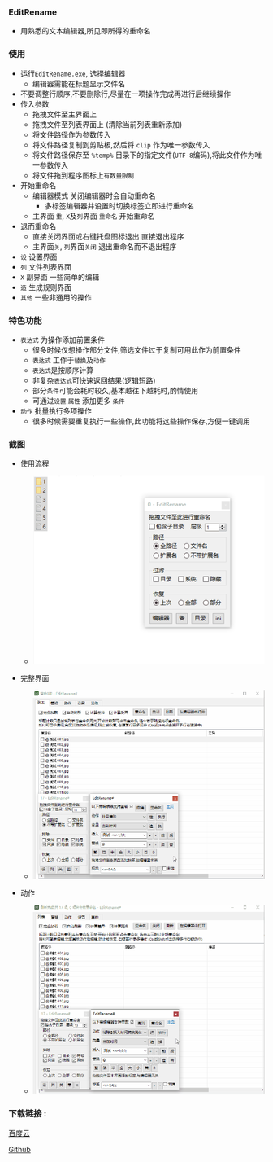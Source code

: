 ### EditRename
-  用熟悉的文本编辑器,所见即所得的重命名

### 使用
- 运行`EditRename.exe`, 选择编辑器
    - 编辑器需能在标题显示文件名
- 不要调整行顺序,不要删除行,尽量在一项操作完成再进行后继续操作
- 传入参数
    - 拖拽文件至主界面上
    - 拖拽文件至列表界面上 (清除当前列表重新添加)
    - 将文件路径作为参数传入
    - 将文件路径复制到剪贴板,然后将 `clip` 作为唯一参数传入
    - 将文件路径保存至 `%temp%` 目录下的指定文件(`UTF-8`编码),将此文件作为唯一参数传入
    - 将文件拖到程序图标上`有数量限制`
- 开始重命名
    - 编辑器模式 关闭编辑器时会自动重命名
        - 多标签编辑器并设置时切换标签立即进行重命名
    - 主界面 `重`, `X`及`列`界面 `重命名` 开始重命名
- 退而重命名
    - 直接关闭界面或右键托盘图标退出 直接退出程序
    - 主界面`关`, `列`界面`关闭` 退出重命名而不退出程序
- `设` 设置界面
- `列` 文件列表界面
- `X`  副界面 一些简单的编辑
- `造` 生成规则界面
- `其他` 一些非通用的操作

### 特色功能
- `表达式` 为操作添加前置条件
    - 很多时候仅想操作部分文件,筛选文件过于复制可用此作为前置条件
    - `表达式` 工作于`替换`及`动作`
    - `表达式`是按顺序计算
    - 非复杂`表达式`可快速返回结果(逻辑短路)
    - 部分`条件`可能会耗时较久,基本越往下越耗时,酌情使用
    - 可通过`设置` `属性` 添加更多 `条件`
- `动作` 批量执行多项操作
    - 很多时候需要重复执行一些操作,此功能将这些操作保存,方便一键调用
    
### 截图
- 使用流程
    - ![gif](pic/gif.gif)

- 完整界面
    - ![all](pic/all.gif)

- 动作
    - ![action](pic/action.gif)


### 下载链接 :
[百度云](https://pan.baidu.com/s/1NY4ov9B7eLPH1ogTn7OoVg?pwd=su4z)

[Github]( https://github.com/vvyoko/EditRename/releases/latest)
